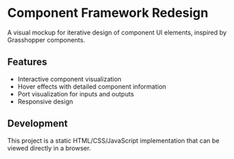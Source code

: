 # Component Framework Redesign

A visual mockup for iterative design of component UI elements, inspired by Grasshopper components.

## Features

- Interactive component visualization
- Hover effects with detailed component information
- Port visualization for inputs and outputs
- Responsive design

## Development

This project is a static HTML/CSS/JavaScript implementation that can be viewed directly in a browser.
